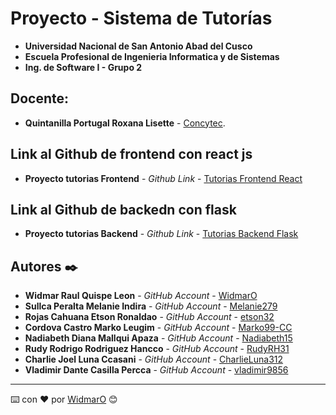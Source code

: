 # Proyecto - Sistema de Tutorías
- **Universidad Nacional de San Antonio Abad del Cusco**
- **Escuela Profesional de Ingenieria Informatica y de Sistemas**
- **Ing. de Software I - Grupo 2**
## Docente:
- **Quintanilla Portugal Roxana Lisette** - [Concytec](http://directorio.concytec.gob.pe/appDirectorioCTI/VerDatosInvestigador.do?id_investigador=40930).

## Link al Github de frontend con react js

- **Proyecto tutorias Frontend** - _Github Link_ - [Tutorias Frontend React](https://github.com/WidmarO/tutoring-system-react)

## Link al Github de backedn con flask

- **Proyecto tutorias Backend** - _Github Link_ - [Tutorias Backend Flask](https://github.com/WidmarO/tutoring-system-api)

## Autores ✒️
* **Widmar Raul Quispe Leon** - _GitHub Account_ - [WidmarO](https://github.com/WidmarO)
* **Sullca Peralta Melanie Indira** - _GitHub Account_ - [Melanie279](https://github.com/Melanie279)
* **Rojas Cahuana Etson Ronaldao** - _GitHub Account_ - [etson32](https://github.com/etson32)
* **Cordova Castro Marko Leugim** - _GitHub Account_ - [Marko99-CC](https://github.com/Marko99-CC)
* **Nadiabeth Diana Mallqui Apaza** - _GitHub Account_ - [Nadiabeth15](https://github.com/Nadiabeth15)
* **Rudy Rodrigo Rodriguez Hancco** - _GitHub Account_ - [RudyRH31](https://github.com/RudyRH31)
* **Charlie Joel Luna Ccasani** - _GitHub Account_ - [CharlieLuna312](https://github.com/CharlieLuna312)
* **Vladimir Dante Casilla Percca** - _GitHub Account_ - [vladimir9856](https://github.com/vladimir9856)


---
⌨️ con ❤️ por [WidmarO](https://github.com/WidmarO) 😊